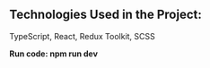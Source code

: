 ## Technologies Used in the Project:
TypeScript, React, Redux Toolkit, SCSS

**Run code: npm run dev**

